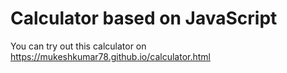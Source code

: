 # Calculator based on JavaScript
You can try out this calculator on https://mukeshkumar78.github.io/calculator.html
